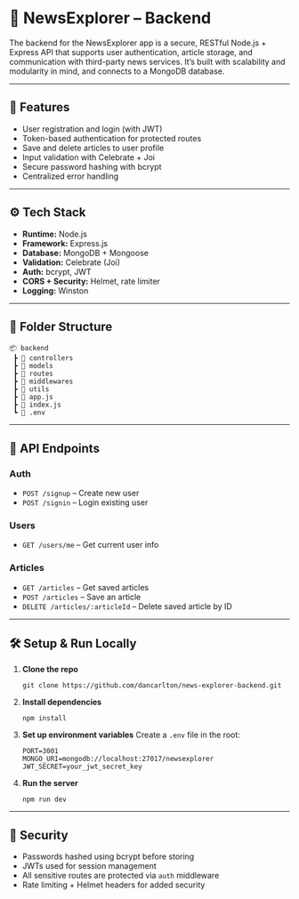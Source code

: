 # 🧠 NewsExplorer – Backend

The backend for the NewsExplorer app is a secure, RESTful Node.js + Express API that supports user authentication, article storage, and communication with third-party news services. It’s built with scalability and modularity in mind, and connects to a MongoDB database.

---

## 🔐 Features

- User registration and login (with JWT)
- Token-based authentication for protected routes
- Save and delete articles to user profile
- Input validation with Celebrate + Joi
- Secure password hashing with bcrypt
- Centralized error handling

---

## ⚙️ Tech Stack

- **Runtime:** Node.js
- **Framework:** Express.js
- **Database:** MongoDB + Mongoose
- **Validation:** Celebrate (Joi)
- **Auth:** bcrypt, JWT
- **CORS + Security:** Helmet, rate limiter
- **Logging:** Winston

---

## 📁 Folder Structure

```
📦 backend
 ┣ 📂 controllers
 ┣ 📂 models
 ┣ 📂 routes
 ┣ 📂 middlewares
 ┣ 📂 utils
 ┣ 📜 app.js
 ┣ 📜 index.js
 ┗ 📜 .env
```

---

## 📄 API Endpoints

### Auth

- `POST /signup` – Create new user
- `POST /signin` – Login existing user

### Users

- `GET /users/me` – Get current user info

### Articles

- `GET /articles` – Get saved articles
- `POST /articles` – Save an article
- `DELETE /articles/:articleId` – Delete saved article by ID

---

## 🛠️ Setup & Run Locally

1. **Clone the repo**
   ```
   git clone https://github.com/dancarlton/news-explorer-backend.git
   ```

2. **Install dependencies**
   ```
   npm install
   ```

3. **Set up environment variables**
   Create a `.env` file in the root:

   ```
   PORT=3001
   MONGO_URI=mongodb://localhost:27017/newsexplorer
   JWT_SECRET=your_jwt_secret_key
   ```

4. **Run the server**
   ```
   npm run dev
   ```

---

## 🔐 Security

- Passwords hashed using bcrypt before storing
- JWTs used for session management
- All sensitive routes are protected via `auth` middleware
- Rate limiting + Helmet headers for added security
